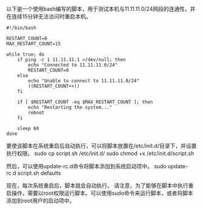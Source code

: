 以下是一个使用bash编写的脚本，用于测试本机与11.11.11.0/24网段的连通性，并在连续15分钟无法访问时重启本机。
``` shell
#!/bin/bash

RESTART_COUNT=0
MAX_RESTART_COUNT=15

while true; do
    if ping -c 1 11.11.11.1 >/dev/null; then
        echo "Connected to 11.11.11.0/24"
        RESTART_COUNT=0
    else
        echo "Unable to connect to 11.11.11.0/24"
        ((RESTART_COUNT++))
    fi

    if [ $RESTART_COUNT -eq $MAX_RESTART_COUNT ]; then
        echo "Restarting the system..."
        reboot
    fi

    sleep 60
done
```

要使该脚本在系统重启后自动执行，可以将脚本放置在/etc/init.d/目录下，并设置执行权限。
sudo cp script.sh /etc/init.d/
sudo chmod +x /etc/init.d/script.sh

然后，可以使用update-rc.d命令将脚本添加到系统启动项中。
sudo update-rc.d script.sh defaults

现在，每次系统重启后，脚本就会自动执行。
请注意，为了能够在脚本中执行重启操作，需要以root权限运行脚本。可以使用sudo命令来运行脚本，或者将脚本添加到root用户的启动项中。
